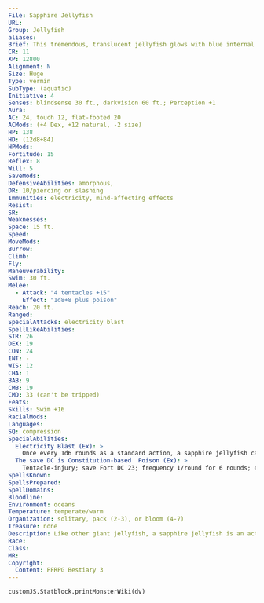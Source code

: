```yaml
---
File: Sapphire Jellyfish
URL: 
Group: Jellyfish
aliases: 
Brief: This tremendous, translucent jellyfish glows with blue internal light, and the water around its bell vibrates with an electrical charge.
CR: 11
XP: 12800
Alignment: N
Size: Huge
Type: vermin
SubType: (aquatic)
Initiative: 4
Senses: blindsense 30 ft., darkvision 60 ft.; Perception +1
Aura: 
AC: 24, touch 12, flat-footed 20
ACMods: (+4 Dex, +12 natural, -2 size)
HP: 138
HD: (12d8+84)
HPMods: 
Fortitude: 15
Reflex: 8
Will: 5
SaveMods: 
DefensiveAbilities: amorphous,
DR: 10/piercing or slashing
Immunities: electricity, mind-affecting effects
Resist: 
SR: 
Weaknesses: 
Space: 15 ft.
Speed: 
MoveMods: 
Burrow: 
Climb: 
Fly: 
Maneuverability: 
Swim: 30 ft.
Melee: 
  - Attack: "4 tentacles +15"
    Effect: "1d8+8 plus poison"
Reach: 20 ft.
Ranged: 
SpecialAttacks: electricity blast
SpellLikeAbilities: 
STR: 26
DEX: 19
CON: 24
INT: -
WIS: 12
CHA: 1
BAB: 9
CMB: 19
CMD: 33 (can't be tripped)
Feats: 
Skills: Swim +16
RacialMods: 
Languages: 
SQ: compression
SpecialAbilities:
  Electricity Blast (Ex): >
    Once every 1d6 rounds as a standard action, a sapphire jellyfish can discharge a 20-foot-radius blast of electricity, dealing 8d6 points of electricity damage (DC 23 Reflex half). Any creature that takes damage from this electricity must also make a DC 23 Fortitude save or be staggered for 1d4 rounds.
  The save DC is Constitution-based  Poison (Ex): >
    Tentacle-injury; save Fort DC 23; frequency 1/round for 6 rounds; effect 1d4 Dex and 1d4 Con; cure 2 consecutive saves. The save DC is Constitution-based.
SpellsKnown: 
SpellsPrepared: 
SpellDomains: 
Bloodline: 
Environment: oceans
Temperature: temperate/warm
Organization: solitary, pack (2-3), or bloom (4-7)
Treasure: none
Description: Like other giant jellyfish, a sapphire jellyfish is an active hunter. It stores powerful electrical charges in its domelike bell, which is 16 feet in diameter. Its sensory tentacles can trail for twice that length, but the dangerous toxic tentacles are positioned within about 20 feet of the creature's bell.
Race: 
Class: 
MR: 
Copyright:
  Content: PFRPG Bestiary 3
---
```

```dataviewjs
customJS.Statblock.printMonsterWiki(dv)
```
